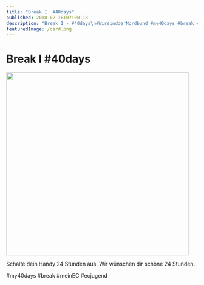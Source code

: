 ```yaml
---
title: "Break I  #40days"
published: 2018-02-18T07:00:18
description: "Break I - #40days\n#WirsindderNordbund #my40days #break #meinEC #ecjugend"
featuredImage: /card.png
---
```


# Break I  #40days

<p><img src="/old/40DAYS_02-18_UP-break1-480x480.jpg" alt width="480" height="480"></p><p>Schalte dein Handy 24 Stunden aus. Wir wünschen dir schöne 24 Stunden.</p><p>#my40days #break #meinEC #ecjugend</p>